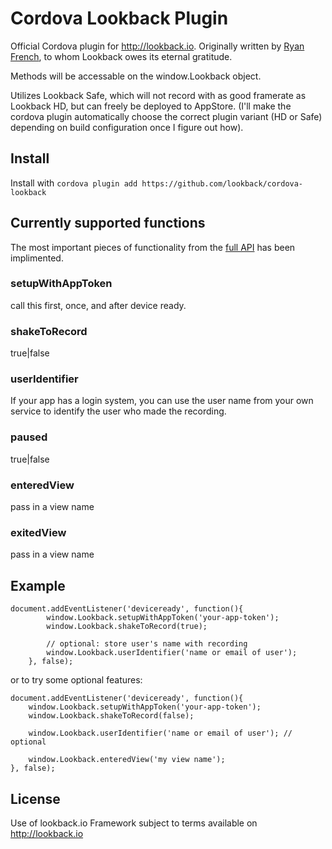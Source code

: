 Cordova Lookback Plugin
=======================

Official Cordova plugin for http://lookback.io. Originally written by
[Ryan French](https://github.com/RYFN), to whom Lookback owes its eternal
gratitude.

Methods will be accessable on the window.Lookback object.

Utilizes Lookback Safe, which will not record with as good framerate as Lookback
HD, but can freely be deployed to AppStore. (I'll make the cordova plugin
automatically choose the correct plugin variant (HD or Safe) depending on
build configuration once I figure out how).

Install
-------

Install with `cordova plugin add https://github.com/lookback/cordova-lookback`

Currently supported functions
-----------------------------

The most important pieces of functionality from the
[full API](https://s3-eu-west-1.amazonaws.com/lookback-public/docs/ios/1.0.2/Lookback_h/Classes/Lookback/index.html#//apple_ref/occ/cl/Lookback)
has been implimented.

### setupWithAppToken
call this first, once, and after device ready.

### shakeToRecord
true|false

### userIdentifier
If your app has a login system, you can use the user name from your own service to identify the user who made the recording.

### paused
true|false

### enteredView
pass in a view name

### exitedView
pass in a view name

Example
-------

    document.addEventListener('deviceready', function(){
            window.Lookback.setupWithAppToken('your-app-token');
            window.Lookback.shakeToRecord(true);
            
            // optional: store user's name with recording
            window.Lookback.userIdentifier('name or email of user'); 
        }, false);

or to try some optional features:

    document.addEventListener('deviceready', function(){
        window.Lookback.setupWithAppToken('your-app-token');
        window.Lookback.shakeToRecord(false);
        
        window.Lookback.userIdentifier('name or email of user'); // optional
        
        window.Lookback.enteredView('my view name');
    }, false);

License
-------

Use of lookback.io Framework subject to terms available on http://lookback.io


